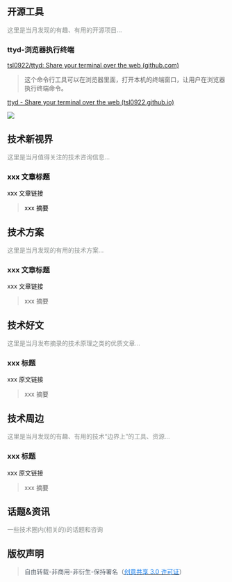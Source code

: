 ## 开源工具
<font style="color:#8A8F8D;">这里是当月发现的有趣、有用的开源项目...</font>

### ttyd-浏览器执行终端
[tsl0922/ttyd: Share your terminal over the web (github.com)](https://github.com/tsl0922/ttyd) 

> 这个命令行工具可以在浏览器里面，打开本机的终端窗口，让用户在浏览器执行终端命令。
>

[ttyd - Share your terminal over the web (tsl0922.github.io)](https://tsl0922.github.io/ttyd/) 

![](https://cdn.nlark.com/yuque/0/2024/gif/1553840/1725608680676-67705f2d-beb0-42b6-9cb2-14ac18b1c15a.gif)









## 技术新视界
<font style="color:#8A8F8D;">这里是当月值得关注的技术咨询信息...</font>

### <font style="color:#000000;">xxx 文章标题</font>
<font style="color:#000000;">xxx 文章链接</font>

> <font style="color:#000000;">xxx 摘要</font>
>

<font style="color:#8A8F8D;"></font>

## 技术方案
<font style="color:#8A8F8D;">这里是当月发现的有用的技术方案...</font>

### xxx 文章标题
xxx 文章链接

> xxx 摘要
>



## 技术好文
<font style="color:#8A8F8D;">这里是当月发布摘录的技术原理之类的优质文章...</font>

### xxx 标题
xxx 原文链接

> xxx 摘要
>



## 技术周边
<font style="color:#8A8F8D;">这里是当月发现的有趣、有用的技术“边界上”的工具、资源...</font>

### xxx 标题
xxx 原文链接

> xxx 摘要
>





## 话题&资讯
<font style="color:#8A8F8D;">一些技术圈内(相关的)的话题和咨询</font>

<font style="color:#8A8F8D;"></font>

<font style="color:#8A8F8D;"></font>

<font style="color:#8A8F8D;"></font>

## 版权声明
> <font style="color:rgb(87, 96, 106);">自由转载-非商用-非衍生-保持署名（</font>[<font style="color:#117CEE;">创意共享 3.0 许可证</font>](https://creativecommons.org/licenses/by-nc-nd/3.0/deed.zh)<font style="color:rgb(87, 96, 106);">）</font>
>

